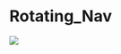 # Rotating_Nav

![](https://github.com/hamdeth3/Projects/blob/main/3%20-%20Rotating%20Navigation/rotatingNavGIF.gif)
